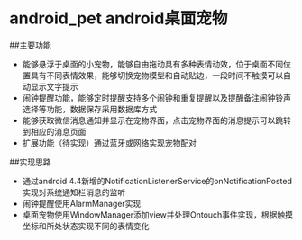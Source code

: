 # android_pet android桌面宠物
##主要功能
* 能够悬浮于桌面的小宠物，能够自由拖动具有多种表情动效，位于桌面不同位置具有不同表情效果，能够切换宠物模型和自动贴边，一段时间不触摸可以自动显示文字提示
* 闹钟提醒功能，能够定时提醒支持多个闹钟和重复提醒以及提醒备注闹钟铃声选择等功能，数据保存采用数据库方式
* 能够获取微信消息通知并显示在宠物界面，点击宠物界面的消息提示可以跳转到相应的消息页面
* 扩展功能（待实现）通过蓝牙或网络实现宠物配对

##实现思路
* 通过android 4.4新增的NotificationListenerService的onNotificationPosted实现对系统通知栏消息的监听
* 闹钟提醒使用AlarmManager实现
* 桌面宠物使用WindowManager添加view并处理Ontouch事件实现，根据触摸坐标和所处状态实现不同的表情变化

